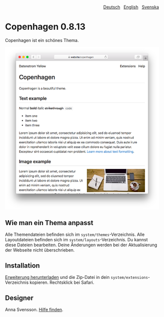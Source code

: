 <p align="right"><a href="README-de.md">Deutsch</a> &nbsp; <a href="README.md">English</a> &nbsp; <a href="README-sv.md">Svenska</a></p>

# Copenhagen 0.8.13

Copenhagen ist ein schönes Thema.

<p align="center"><img src="copenhagen-screenshot.png?raw=true" alt="Screenshot"></p>

## Wie man ein Thema anpasst

Alle Themendateien befinden sich im `system/themes`-Verzeichnis. Alle Layoutdateien befinden sich im `system/layouts`-Verzeichnis. Du kannst diese Dateien bearbeiten. Deine Änderungen werden bei der Aktualisierung der Webseite nicht überschrieben.

## Installation

[Erweiterung herunterladen](https://github.com/annaesvensson/yellow-copenhagen/archive/main.zip) und die Zip-Datei in dein `system/extensions`-Verzeichnis kopieren. Rechtsklick bei Safari.

## Designer

Anna Svensson. [Hilfe finden](https://datenstrom.se/de/yellow/help/).
